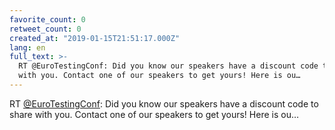 ```yaml
---
favorite_count: 0
retweet_count: 0
created_at: "2019-01-15T21:51:17.000Z"
lang: en
full_text: >-
  RT @EuroTestingConf: Did you know our speakers have a discount code to share
  with you. Contact one of our speakers to get yours! Here is ou…
---
```


RT [@EuroTestingConf](https://twitter.com/EuroTestingConf): Did you know our
speakers have a discount code to share with you. Contact one of our speakers to
get yours! Here is ou…
